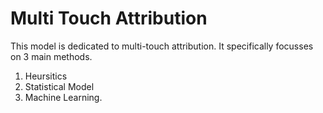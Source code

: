 # Multi Touch Attribution 

This model is dedicated to multi-touch attribution. It specifically focusses on 3 main methods. 

1. Heursitics
2. Statistical Model
3. Machine Learning. 
